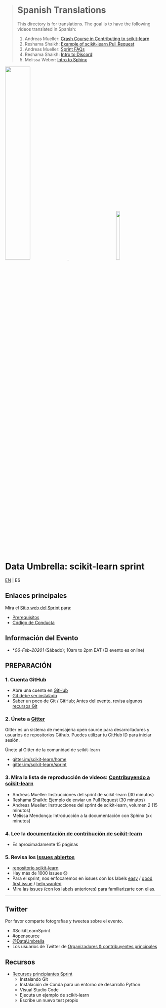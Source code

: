 > # Spanish Translations
>
> This directory is for translations.
> The goal is to have the following videos translated in Spanish:
> 1.  Andreas Mueller: [Crash Course in Contributing to scikit-learn](https://youtu.be/5OL8XoMMOfA)
> 1.  Reshama Shaikh:  [Example of scikit-learn Pull Request](https://youtu.be/PU1WyDPGePI)
> 1.  Andreas Mueller: [Sprint FAQs](https://youtu.be/p_2Uw2BxdhA)
> 1.  Reshama Shaikh: [Intro to Discord](https://youtu.be/w2A8SknM-68)
> 1.  Melissa Weber:  [Intro to Sphinx](https://youtu.be/tXWscUSYdBs)

<p float="left">
 <a href="https://www.dataumbrella.org" target="_blank"> <img src="../images/full logo-transparent copy.png" height="40%" width="40%" /> </a>
  <img  width="150" />
   <a href="https://github.com/scikit-learn" target="_blank"> <img src="../images/scikit-learn-logo-notext.png" width="15%" height="20%" />  </a>
</p>

# Data Umbrella: scikit-learn sprint

[EN](../) | ES

## Enlaces principales
Mira el [Sitio web del Sprint](https://afme2021.dataumbrella.org) para:
- [Prerequisitos](https://afme2021.dataumbrella.org/about/prep-work)
- [Código de Conducta](https://www.dataumbrella.org/about/code-of-conduct)


## Información del Evento
- **06-Feb-20201* (Sábado); 10am to 2pm EAT (El evento es online)

## PREPARACIÓN

### 1.  Cuenta GitHub
- Abre una cuenta en [GitHub](https://github.com/)
- [Git debe ser instalado](https://git-scm.com/book/en/v2/Getting-Started-Installing-Git)
- Saber un poco de Git / GitHub; Antes del evento, revisa algunos [recursos Git](https://github.com/reshamas/git-intro-workshop/blob/master/extra_resources/resource_git_tutorials.md)

### 2. Únete a [Gitter](https://gitter.im)
Gitter es un sistema de mensajería open source para desarrolladores y usuarios de repositorios Github.  Puedes utilizar tu GitHub ID para iniciar sesión.

Únete al Gitter de la comunidad de scikit-learn
* [gitter.im/scikit-learn/home](https://gitter.im/scikit-learn/home)
* [gitter.im/scikit-learn/sprint](https://gitter.im/scikit-learn/sprint)

### 3.  Mira la lista de reproducción de videos:  [Contribuyendo a scikit-learn](https://www.youtube.com/playlist?list=PLBKcU7Ik-ir-b1fwjNabO3b8ebs9ez5ga)
* Andreas Mueller: Instrucciones del sprint de scikit-learn (30 minutos)
* Reshama Shaikh: Ejemplo de enviar un Pull Request (30 minutos)
* Andreas Mueller: Instrucciones del sprint de scikit-learn, volumen 2 (15 minutos)
* Melissa Mendonça:  Introducción a la documentación con Sphinx (xx minutos)


### 4.  Lee la [documentación de contribución de scikit-learn](http://scikit-learn.org/stable/developers/contributing.html)
* Es aproximadamente 15 páginas

### 5.  Revisa los [Issues abiertos](https://github.com/scikit-learn/scikit-learn/issues)
* [repositorio scikit-learn](https://github.com/scikit-learn/scikit-learn)
* Hay más de 1000 issues :sweat:
* Para el sprint, nos enfocaremos en issues con los labels [easy](https://github.com/scikit-learn/scikit-learn/issues?q=is%3Aissue+is%3Aopen+label%3AEasy) / [good first issue](https://github.com/scikit-learn/scikit-learn/issues?q=is%3Aissue+is%3Aopen+label%3A"good+first+issue") / [help wanted](https://github.com/scikit-learn/scikit-learn/issues?q=is%3Aissue+is%3Aopen+label%3A"help+wanted")
* Mira las issues (con los labels anteriores) para familiarizarte con ellas.

---

## Twitter
Por favor comparte fotografías y tweetea sobre el evento.
- #ScikitLearnSprint
- #opensource
- [@DataUmbrella](https://twitter.com/DataUmbrella)
- Los usuarios de Twitter de [Organizadores & contribuyentes principales](https://afme2021.dataumbrella.org/organizers)


## Recursos
- [Recursos principiantes Sprint](https://github.com/scikit-learn-inria-fondation/ParisSprintJanuary2020/blob/master/workshop.md)
  - Instalando Git
  - Instalación de Conda para un entorno de desarrollo Python
  - Visual Studio Code
  - Ejecuta un ejemplo de scikit-learn
  - Escribe un nuevo test propio


